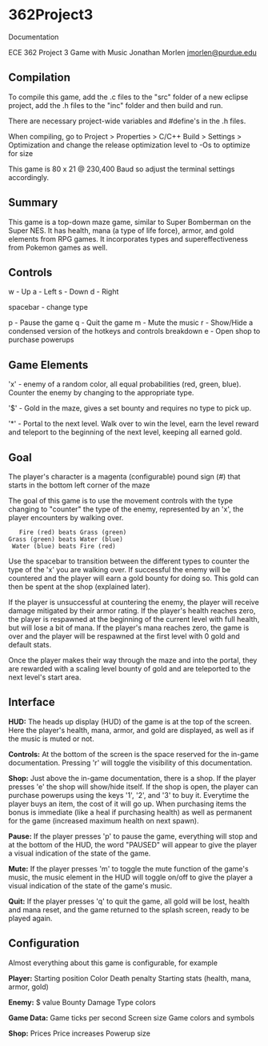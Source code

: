 # 362Project3
Documentation

ECE 362 Project 3 Game with Music
Jonathan Morlen
jmorlen@purdue.edu


## Compilation

To compile this game, add the .c files to the "src" folder of a new eclipse 
project, add the .h files to the "inc" folder and then build and run. 

There are necessary project-wide variables and #define's in the .h files.

When compiling, go to 
Project > Properties > C/C++ Build > Settings > Optimization
and change the release optimization level to -Os to optimize for size

This game is 80 x 21 @ 230,400 Baud so adjust the terminal settings accordingly.

## Summary

This game is a top-down maze game, similar to Super Bomberman on the Super NES.
It has health, mana (a type of life force), armor, and gold elements from RPG 
games. It incorporates types and supereffectiveness from Pokemon games as well.

## Controls

w - Up
a - Left
s - Down
d - Right

spacebar - change type

p - Pause the game
q - Quit the game
m - Mute the music
r - Show/Hide a condensed version of the hotkeys and controls breakdown
e - Open shop to purchase powerups

## Game Elements

'x' - enemy of a random color, all equal probabilities (red, green, blue). 
      Counter the enemy by changing to the appropriate type.

'$' - Gold in the maze, gives a set bounty and requires no type to pick up.

'*' - Portal to the next level. Walk over to win the level, earn the level 
	  reward and teleport to the beginning of the next level, keeping all 
	  earned gold.

## Goal

The player's character is a magenta (configurable) pound sign (#) that starts 
in the bottom left corner of the maze

The goal of this game is to use the movement controls with the type changing to 
"counter" the type of the enemy, represented by an 'x', the player encounters by 
walking over.

	   Fire (red) beats Grass (green)
    Grass (green) beats Water (blue)
     Water (blue) beats Fire (red)
     
Use the spacebar to transition between the different types to counter the type
of the 'x' you are walking over. If successful the enemy will be countered and
the player will earn a gold bounty for doing so. This gold can then be spent at 
the shop (explained later).

If the player is unsuccessful at countering the enemy, the player will receive
damage mitigated by their armor rating. If the player's health reaches zero, 
the player is respawned at the beginning of the current level with full health,
but will lose a bit of mana. If the player's 
mana reaches zero, the game is over and the player will be respawned at the 
first level with 0 gold and default stats.

Once the player makes their way through the maze and into the portal, they are 
rewarded with a scaling level bounty of gold and are teleported to the next 
level's start area.

## Interface

**HUD:**
The heads up display (HUD) of the game is at the top of the screen. Here the 
player's health, mana, armor, and gold are displayed, as well as if the music
is muted or not.

**Controls:**
At the bottom of the screen is the space reserved for the in-game documentation.
Pressing 'r' will toggle the visibility of this documentation.

**Shop:**
Just above the in-game documentation, there is a shop. If the player presses 'e'
the shop will show/hide itself. If the shop is open, the player can purchase
powerups using the keys '1', '2', and '3' to buy it. Everytime the player buys
an item, the cost of it will go up. When purchasing items the bonus is immediate
(like a heal if purchasing health) as well as permanent for the game (increased 
maximum health on next spawn).

**Pause:**
If the player presses 'p' to pause the game, everything will stop and at the
bottom of the HUD, the word "PAUSED" will appear to give the player a visual
indication of the state of the game.

**Mute:**
If the player presses 'm' to toggle the mute function of the game's music,
the music element in the HUD will toggle on/off to give the player a visual 
indication of the state of the game's music.

**Quit:**
If the player presses 'q' to quit the game, all gold will be lost, health and 
mana reset, and the game returned to the splash screen, ready to be played 
again.

## Configuration

Almost everything about this game is configurable, for example

**Player:**
	Starting position
	Color
	Death penalty
	Starting stats (health, mana, armor, gold)
	
**Enemy:**
	$ value
	Bounty
	Damage
	Type colors
	
**Game Data:**
	Game ticks per second
	Screen size
	Game colors and symbols
	
**Shop:**
	Prices
	Price increases
	Powerup size
